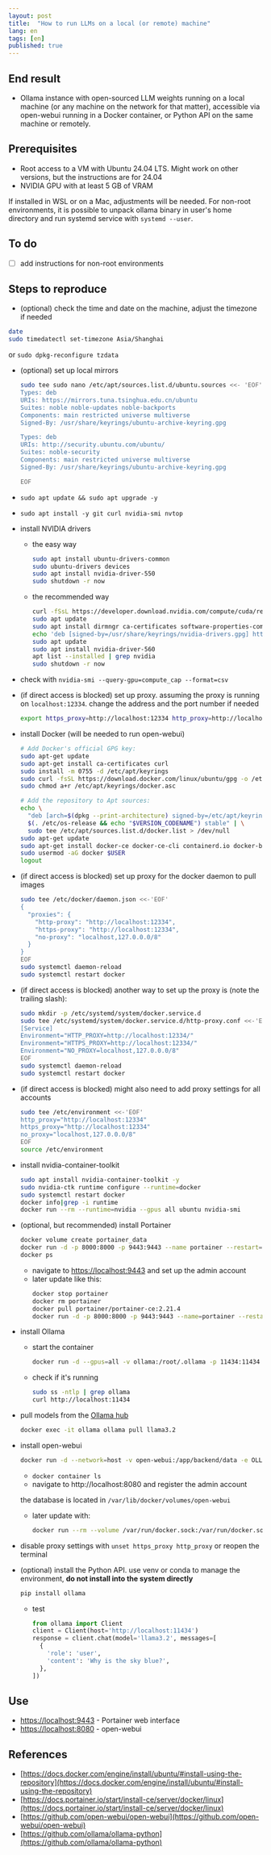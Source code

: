 ```yaml
---
layout: post
title:  "How to run LLMs on a local (or remote) machine"
lang: en
tags: [en]
published: true
---
```


## End result

- Ollama instance with open-sourced LLM weights running on a local machine (or any machine on the network for that matter), accessible via open-webui running in a Docker container, or Python API on the same machine or remotely.

## Prerequisites

- Root access to a VM with Ubuntu 24.04 LTS. Might work on other versions, but the instructions are for 24.04
- NVIDIA GPU with at least 5 GB of VRAM

If installed in WSL or on a Mac, adjustments will be needed.
For non-root environments, it is possible to unpack ollama binary in user's home directory and run systemd service with `systemd --user`.

## To do

- [ ] add instructions for non-root environments

## Steps to reproduce

- (optional) check the time and date on the machine, adjust the timezone if needed
```bash
date
sudo timedatectl set-timezone Asia/Shanghai
```
or `sudo dpkg-reconfigure tzdata`
- (optional) set up local mirrors
  ```bash
  sudo tee sudo nano /etc/apt/sources.list.d/ubuntu.sources <<- 'EOF'
  Types: deb
  URIs: https://mirrors.tuna.tsinghua.edu.cn/ubuntu
  Suites: noble noble-updates noble-backports
  Components: main restricted universe multiverse
  Signed-By: /usr/share/keyrings/ubuntu-archive-keyring.gpg

  Types: deb
  URIs: http://security.ubuntu.com/ubuntu/
  Suites: noble-security
  Components: main restricted universe multiverse
  Signed-By: /usr/share/keyrings/ubuntu-archive-keyring.gpg

  EOF
  ```
- `sudo apt update && sudo apt upgrade -y`
- `sudo apt install -y git curl nvidia-smi nvtop`
- install NVIDIA drivers
  - the easy way
    ```bash
    sudo apt install ubuntu-drivers-common
    sudo ubuntu-drivers devices
    sudo apt install nvidia-driver-550
    sudo shutdown -r now
    ```
  - the recommended way
    ```bash
    curl -fSsL https://developer.download.nvidia.com/compute/cuda/repos/ubuntu2404/x86_64/3bf863cc.pub | gpg --dearmor | sudo tee /usr/share/keyrings/nvidia-drivers.gpg > /dev/null 2>&1
    sudo apt update
    sudo apt install dirmngr ca-certificates software-properties-common apt-transport-https dkms
    echo 'deb [signed-by=/usr/share/keyrings/nvidia-drivers.gpg] https://developer.download.nvidia.com/compute/cuda/repos/ubuntu2404/x86_64/ /' | sudo tee /etc/apt/sources.list.d/nvidia-drivers.list
    sudo apt update
    sudo apt install nvidia-driver-560
    apt list --installed | grep nvidia
    sudo shutdown -r now
    ```
- check with `nvidia-smi --query-gpu=compute_cap --format=csv`
- (if direct access is blocked) set up proxy. assuming the proxy is running on `localhost:12334`. change the address and the port number if needed
  ```bash
  export https_proxy=http://localhost:12334 http_proxy=http://localhost:12334
  ```
- install Docker (will be needed to run open-webui)
  ```bash
  # Add Docker's official GPG key:
  sudo apt-get update
  sudo apt-get install ca-certificates curl
  sudo install -m 0755 -d /etc/apt/keyrings
  sudo curl -fsSL https://download.docker.com/linux/ubuntu/gpg -o /etc/apt/keyrings/docker.asc
  sudo chmod a+r /etc/apt/keyrings/docker.asc

  # Add the repository to Apt sources:
  echo \
    "deb [arch=$(dpkg --print-architecture) signed-by=/etc/apt/keyrings/docker.asc] https://download.docker.com/linux/ubuntu \
    $(. /etc/os-release && echo "$VERSION_CODENAME") stable" | \
    sudo tee /etc/apt/sources.list.d/docker.list > /dev/null
  sudo apt-get update
  sudo apt-get install docker-ce docker-ce-cli containerd.io docker-buildx-plugin docker-compose-plugin
  sudo usermod -aG docker $USER
  logout
  ```
- (if direct access is blocked) set up proxy for the docker daemon to pull images
  ```bash
  sudo tee /etc/docker/daemon.json <<-'EOF'
  {
    "proxies": {
      "http-proxy": "http://localhost:12334",
      "https-proxy": "http://localhost:12334",
      "no-proxy": "localhost,127.0.0.0/8"
    }
  }
  EOF
  sudo systemctl daemon-reload
  sudo systemctl restart docker
  ```
- (if direct access is blocked) another way to set up the proxy is (note the trailing slash):
  ```bash
  sudo mkdir -p /etc/systemd/system/docker.service.d
  sudo tee /etc/systemd/system/docker.service.d/http-proxy.conf <<-'EOF'
  [Service]
  Environment="HTTP_PROXY=http://localhost:12334/"
  Environment="HTTPS_PROXY=http://localhost:12334/"
  Environment="NO_PROXY=localhost,127.0.0.0/8"
  EOF
  sudo systemctl daemon-reload
  sudo systemctl restart docker
  ``` 

- (if direct access is blocked) might also need to add proxy settings for all accounts
  ```bash
  sudo tee /etc/environment <<-'EOF'
  http_proxy="http://localhost:12334"
  https_proxy="http://localhost:12334"
  no_proxy="localhost,127.0.0.0/8"
  EOF
  source /etc/environment
  ```

- install nvidia-container-toolkit

  ```bash
  sudo apt install nvidia-container-toolkit -y
  sudo nvidia-ctk runtime configure --runtime=docker
  sudo systemctl restart docker
  docker info|grep -i runtime
  docker run --rm --runtime=nvidia --gpus all ubuntu nvidia-smi
  ```

- (optional, but recommended) install Portainer 
  ```bash
  docker volume create portainer_data
  docker run -d -p 8000:8000 -p 9443:9443 --name portainer --restart=always -v /var/run/docker.sock:/var/run/docker.sock -v portainer_data:/data portainer/portainer-ce:latest
  docker ps
  ```
  - navigate to [https://localhost:9443](https://localhost:9443) and set up the admin account
  - later update like this:
    ```bash
    docker stop portainer
    docker rm portainer
    docker pull portainer/portainer-ce:2.21.4
    docker run -d -p 8000:8000 -p 9443:9443 --name=portainer --restart=always -v /var/run/docker.sock:/var/run/docker.sock -v portainer_data:/data portainer/portainer-ce:2.21.4
    ```
- install Ollama
  - start the container
    ```bash
    docker run -d --gpus=all -v ollama:/root/.ollama -p 11434:11434 --restart unless-stopped  --name ollama ollama/ollama
    ```
    
  - check if it's running
    ```bash
    sudo ss -ntlp | grep ollama
    curl http://localhost:11434
    ```
- pull models from the [Ollama hub](https://ollama.com/library)
  ```bash
  docker exec -it ollama ollama pull llama3.2
  ```
- install open-webui
  ```bash
  docker run -d --network=host -v open-webui:/app/backend/data -e OLLAMA_BASE_URL=http://127.0.0.1:11434 --name open-webui --restart unless-stopped ghcr.io/open-webui/open-webui:ollama
  ```
  - `docker container ls`
  - navigate to http://localhost:8080 and register the admin account
  
  the database is located in `/var/lib/docker/volumes/open-webui`
  - later update with:
    ```bash
    docker run --rm --volume /var/run/docker.sock:/var/run/docker.sock containrrr/watchtower --run-once open-webui
    ```
- disable proxy settings with `unset https_proxy http_proxy` or reopen the terminal
- (optional) install the Python API. use venv or conda to manage the environment, **do not install into the system directly**
  ```bash
  pip install ollama
  ```
  - test
    ```python
    from ollama import Client
    client = Client(host='http://localhost:11434')
    response = client.chat(model='llama3.2', messages=[
      {
        'role': 'user',
        'content': 'Why is the sky blue?',
      },
    ])
    ```
  


## Use

- [https://localhost:9443](https://localhost:9443) - Portainer web interface
- [https://localhost:8080](https://localhost:8080) - open-webui

## References

- [https://docs.docker.com/engine/install/ubuntu/#install-using-the-repository](https://docs.docker.com/engine/install/ubuntu/#install-using-the-repository)
- [https://docs.portainer.io/start/install-ce/server/docker/linux](https://docs.portainer.io/start/install-ce/server/docker/linux)
- [https://github.com/open-webui/open-webui](https://github.com/open-webui/open-webui)
- [https://github.com/ollama/ollama-python](https://github.com/ollama/ollama-python)